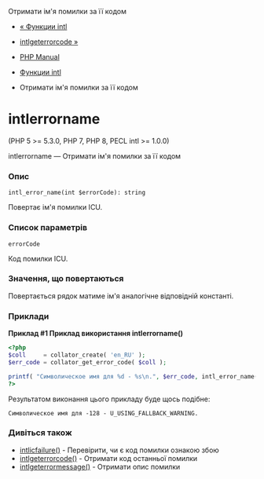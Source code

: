 Отримати ім'я помилки за її кодом

-   [« Функции intl](ref.intl.md)
    
-   [intlgeterrorcode »](function.intl-get-error-code.html)
    
-   [PHP Manual](index.md)
    
-   [Функции intl](ref.intl.md)
    
-   Отримати ім'я помилки за її кодом
    

# intlerrorname

(PHP 5 >= 5.3.0, PHP 7, PHP 8, PECL intl >= 1.0.0)

intlerrorname — Отримати ім'я помилки за її кодом

### Опис

```methodsynopsis
intl_error_name(int $errorCode): string
```

Повертає ім'я помилки ICU.

### Список параметрів

`errorCode`

Код помилки ICU.

### Значення, що повертаються

Повертається рядок матиме ім'я аналогічне відповідній константі.

### Приклади

**Приклад #1 Приклад використання **intlerrorname()****

```php
<?php
$coll     = collator_create( 'en_RU' );
$err_code = collator_get_error_code( $coll );

printf( "Символическое имя для %d - %s\n.", $err_code, intl_error_name( $err_code ) );
?>
```

Результатом виконання цього прикладу буде щось подібне:

```
Символическое имя для -128 - U_USING_FALLBACK_WARNING.
```

### Дивіться також

-   [intlісfailure()](function.intl-is-failure.html) - Перевірити, чи є код помилки ознакою збою
-   [intlgeterrorcode()](function.intl-get-error-code.html) - Отримати код останньої помилки
-   [intlgeterrormessage()](function.intl-get-error-message.html) - Отримати опис помилки